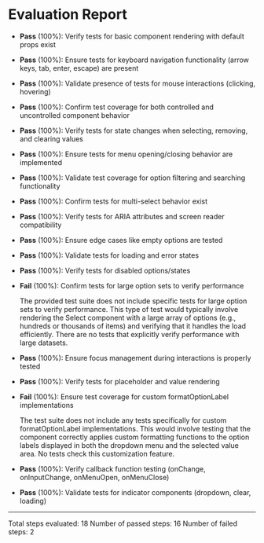 # Evaluation Report

- **Pass** (100%): Verify tests for basic component rendering with default props exist
- **Pass** (100%): Ensure tests for keyboard navigation functionality (arrow keys, tab, enter, escape) are present
- **Pass** (100%): Validate presence of tests for mouse interactions (clicking, hovering)
- **Pass** (100%): Confirm test coverage for both controlled and uncontrolled component behavior
- **Pass** (100%): Verify tests for state changes when selecting, removing, and clearing values
- **Pass** (100%): Ensure tests for menu opening/closing behavior are implemented
- **Pass** (100%): Validate test coverage for option filtering and searching functionality
- **Pass** (100%): Confirm tests for multi-select behavior exist
- **Pass** (100%): Verify tests for ARIA attributes and screen reader compatibility
- **Pass** (100%): Ensure edge cases like empty options are tested
- **Pass** (100%): Validate tests for loading and error states
- **Pass** (100%): Verify tests for disabled options/states
- **Fail** (100%): Confirm tests for large option sets to verify performance

    The provided test suite does not include specific tests for large option sets to verify performance. This type of test would typically involve rendering the Select component with a large array of options (e.g., hundreds or thousands of items) and verifying that it handles the load efficiently. There are no tests that explicitly verify performance with large datasets.

- **Pass** (100%): Ensure focus management during interactions is properly tested
- **Pass** (100%): Verify tests for placeholder and value rendering
- **Fail** (100%): Ensure test coverage for custom formatOptionLabel implementations

    The test suite does not include any tests specifically for custom formatOptionLabel implementations. This would involve testing that the component correctly applies custom formatting functions to the option labels displayed in both the dropdown menu and the selected value area. No tests check this customization feature.

- **Pass** (100%): Verify callback function testing (onChange, onInputChange, onMenuOpen, onMenuClose)
- **Pass** (100%): Validate tests for indicator components (dropdown, clear, loading)

---

Total steps evaluated: 18
Number of passed steps: 16
Number of failed steps: 2